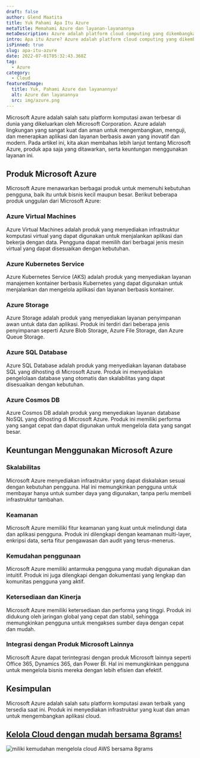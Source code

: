 ```yaml
---
draft: false
author: Glend Maatita
title: Yuk Pahami Apa Itu Azure
metaTitle: Memahami Azure dan layanan-layanannya
metaDescription: Azure adalah platform cloud computing yang dikembangkan dan dioperasikan oleh Microsoft.
intro: Apa itu Azure? Azure adalah platform cloud computing yang dikembangkan dan dioperasikan oleh Microsoft
isPinned: true
slug: apa-itu-azure
date: 2022-07-01T05:32:43.368Z
tag:
  - Azure
category:
  - Cloud
featuredImage:
  title: Yuk, Pahami Azure dan layanannya!
  alt: Azure dan layanannya
  src: img/azure.png
---
```


Microsoft Azure adalah salah satu platform komputasi awan terbesar di dunia yang dikeluarkan oleh Microsoft Corporation. Azure adalah lingkungan yang sangat kuat dan aman untuk mengembangkan, menguji, dan menerapkan aplikasi dan layanan berbasis awan yang inovatif dan modern. Pada artikel ini, kita akan membahas lebih lanjut tentang Microsoft Azure, produk apa saja yang ditawarkan, serta keuntungan menggunakan layanan ini.

## Produk Microsoft Azure

Microsoft Azure menawarkan berbagai produk untuk memenuhi kebutuhan pengguna, baik itu untuk bisnis kecil maupun besar. Berikut beberapa produk unggulan dari Microsoft Azure:

### Azure Virtual Machines
Azure Virtual Machines adalah produk yang menyediakan infrastruktur komputasi virtual yang dapat digunakan untuk menjalankan aplikasi dan bekerja dengan data. Pengguna dapat memilih dari berbagai jenis mesin virtual yang dapat disesuaikan dengan kebutuhan.

### Azure Kubernetes Service
Azure Kubernetes Service (AKS) adalah produk yang menyediakan layanan manajemen kontainer berbasis Kubernetes yang dapat digunakan untuk menjalankan dan mengelola aplikasi dan layanan berbasis kontainer.

### Azure Storage
Azure Storage adalah produk yang menyediakan layanan penyimpanan awan untuk data dan aplikasi. Produk ini terdiri dari beberapa jenis penyimpanan seperti Azure Blob Storage, Azure File Storage, dan Azure Queue Storage.

### Azure SQL Database
Azure SQL Database adalah produk yang menyediakan layanan database SQL yang dihosting di Microsoft Azure. Produk ini menyediakan pengelolaan database yang otomatis dan skalabilitas yang dapat disesuaikan dengan kebutuhan.

### Azure Cosmos DB
Azure Cosmos DB adalah produk yang menyediakan layanan database NoSQL yang dihosting di Microsoft Azure. Produk ini memiliki performa yang sangat cepat dan dapat digunakan untuk mengelola data yang sangat besar.

## Keuntungan Menggunakan Microsoft Azure

### Skalabilitas
Microsoft Azure menyediakan infrastruktur yang dapat diskalakan sesuai dengan kebutuhan pengguna. Hal ini memungkinkan pengguna untuk membayar hanya untuk sumber daya yang digunakan, tanpa perlu membeli infrastruktur tambahan.

### Keamanan
Microsoft Azure memiliki fitur keamanan yang kuat untuk melindungi data dan aplikasi pengguna. Produk ini dilengkapi dengan keamanan multi-layer, enkripsi data, serta fitur pengawasan dan audit yang terus-menerus.

### Kemudahan penggunaan
Microsoft Azure memiliki antarmuka pengguna yang mudah digunakan dan intuitif. Produk ini juga dilengkapi dengan dokumentasi yang lengkap dan komunitas pengguna yang aktif.

### Ketersediaan dan Kinerja
Microsoft Azure memiliki ketersediaan dan performa yang tinggi. Produk ini didukung oleh jaringan global yang cepat dan stabil, sehingga memungkinkan pengguna untuk mengakses sumber daya dengan cepat dan mudah.

### Integrasi dengan Produk Microsoft Lainnya
Microsoft Azure dapat terintegrasi dengan produk Microsoft lainnya seperti Office 365, Dynamics 365, dan Power BI. Hal ini memungkinkan pengguna untuk mengelola bisnis mereka dengan lebih efisien dan efektif.

## Kesimpulan

Microsoft Azure adalah salah satu platform komputasi awan terbaik yang tersedia saat ini. Produk ini menyediakan infrastruktur yang kuat dan aman untuk mengembangkan aplikasi cloud.


## [Kelola Cloud dengan mudah bersama 8grams!](https://8grams.dev?utm_source=Blog&utm_medium=organic+keyword&utm_campaign=blog&utm_id=Blog)

<!--StartFragment-->

![miliki kemudahan mengelola cloud AWS bersama 8grams](https://blog.adobe.com/en/publish/2021/08/31/media_1649ebc3fbbce0df508081913819d491fc3f7c7a9.png?width=750&format=png&optimize=medium)

<!--EndFragment-->